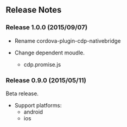 ﻿## Release Notes

### Release 1.0.0 (2015/09/07)

* Rename cordova-plugin-cdp-nativebridge

* Change dependent moudle.
  - cdp.promise.js


### Release 0.9.0 (2015/05/11)

Beta release.

* Support platforms:
  * android
  * ios

